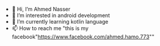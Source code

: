 - 👋 Hi, I’m Ahmed Nasser
- 👀 I’m interested in android development
- 🌱 I’m currently learning kotlin language
- 📫 How to reach me "this is my facebook"https://www.facebook.com/ahmed.hamo.773""

<!---
ahmednasser2919/ahmednasser2919 is a ✨ special ✨ repository because its `README.md` (this file) appears on your GitHub profile.
You can click the Preview link to take a look at your changes.
--->
